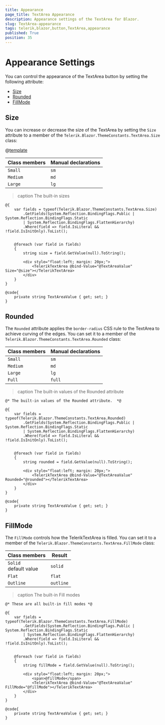 ```yaml
---
title: Appearance
page_title: TextArea Appearance
description: Appearance settings of the TextArea for Blazor.
slug: TextArea-appearance
tags: telerik,blazor,button,TextArea,appearance
published: True
position: 35
---
```


# Appearance Settings

You can control the appearance of the TextArea button by setting the following attribute:

* [Size](#size)
* [Rounded](#rounded)
* [FillMode](#fillmode)


## Size

You can increase or decrease the size of the TextArea by setting the `Size` attribute to a member of the `Telerik.Blazor.ThemeConstants.TextArea.Size` class:

@[template](/_contentTemplates/common/parameters-table-styles.md#table-layout)

| Class members | Manual declarations |
|------------|--------|
|`Small` |`sm`|
|`Medium`|`md`|
|`Large`|`lg`|

>caption The built-in sizes

````CSHTML
@{
    var fields = typeof(Telerik.Blazor.ThemeConstants.TextArea.Size)
        .GetFields(System.Reflection.BindingFlags.Public | System.Reflection.BindingFlags.Static
        | System.Reflection.BindingFlags.FlattenHierarchy)
        .Where(field => field.IsLiteral && !field.IsInitOnly).ToList();


    @foreach (var field in fields)
    {
        string size = field.GetValue(null).ToString();
        
        <div style="float:left; margin: 20px;">
            <TelerikTextArea @bind-Value="@TextAreaValue" Size="@size"></TelerikTextArea>
        </div>
    }
}

@code{
    private string TextAreaValue { get; set; }
}
````

## Rounded

The `Rounded` attribute applies the `border-radius` CSS rule to the TextArea to achieve curving of the edges. You can set it to a member of the `Telerik.Blazor.ThemeConstants.TextArea.Rounded` class:

| Class members | Manual declarations |
|------------|--------|
|`Small` |`sm`|
|`Medium`|`md`|
|`Large`|`lg`|
|`Full`|`full`|

>caption The built-in values of the Rounded attribute

````CSHTML
@* The built-in values of the Rounded attribute.  *@

@{
    var fields = typeof(Telerik.Blazor.ThemeConstants.TextArea.Rounded)
        .GetFields(System.Reflection.BindingFlags.Public | System.Reflection.BindingFlags.Static
        | System.Reflection.BindingFlags.FlattenHierarchy)
        .Where(field => field.IsLiteral && !field.IsInitOnly).ToList();


    @foreach (var field in fields)
    {
        string rounded = field.GetValue(null).ToString();
        
        <div style="float:left; margin: 20px;">
            <TelerikTextArea @bind-Value="@TextAreaValue" Rounded="@rounded"></TelerikTextArea>
        </div>
    }
}

@code{
    private string TextAreaValue { get; set; }
}
````

## FillMode

The `FillMode` controls how the TelerikTextArea is filled. You can set it to a member of the `Telerik.Blazor.ThemeConstants.TextArea.FillMode` class:

| Class members | Result |
|------------|--------|
|`Solid` <br /> default value|`solid`|
|`Flat`|`flat`|
|`Outline`|`outline`|

>caption The built-in Fill modes

````CSHTML
@* These are all built-in fill modes *@

@{
    var fields = typeof(Telerik.Blazor.ThemeConstants.TextArea.FillMode)
        .GetFields(System.Reflection.BindingFlags.Public | System.Reflection.BindingFlags.Static
        | System.Reflection.BindingFlags.FlattenHierarchy)
        .Where(field => field.IsLiteral && !field.IsInitOnly).ToList();


    @foreach (var field in fields)
    {
        string fillMode = field.GetValue(null).ToString();
        
        <div style="float:left; margin: 20px;">
            <span>@fillMode</span>
            <TelerikTextArea @bind-Value="@TextAreaValue" FillMode="@fillMode"></TelerikTextArea>
        </div>
    }
}

@code{
    private string TextAreaValue { get; set; }
}
````

